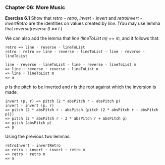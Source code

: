 ### Chapter 06: More Music

**Exercise 6.1** Show that _retro ◦ retro_, _invert ◦ invert_ and _retroInvert ◦ invertRetro_ are the identities on values created by _line_. (You may use lemma that _reverse(reverse l) == l_.)

We can also add the lemma that _line (lineToList m) == m_, and it follows that:

```
retro => line ◦ reverse ◦ lineToList
retro ◦ retro => line ◦ reverse ◦ lineToList ◦ line ◦ reverse ◦ lineToList

line ◦ reverse ◦ lineToList ◦ line ◦ reverse ◦ lineToList m
=> line ◦ reverse ◦ reverse ◦ lineToList m
=> line ◦ lineToList m
=> m
```

_p_ is the pitch to be inverted and _r_ is the root against which the inversion is made:

```
invert (p, r) => pitch (2 * absPitch r - absPitch p)
invert ◦ invert (p, r)
=> pitch (2 * absPitch r - absPitch (pitch (2 * absPitch r - absPitch p)))
=> pitch (2 * absPitch r - 2 * absPitch r + absPitch p)
=> pitch (absPitch p)
=> p
```

Using the previous two lemmas:

```
retroInvert ◦ invertRetro
=> retro ◦ invert ◦ invert ◦ retro m
=> retro ◦ retro m
=> m
```
